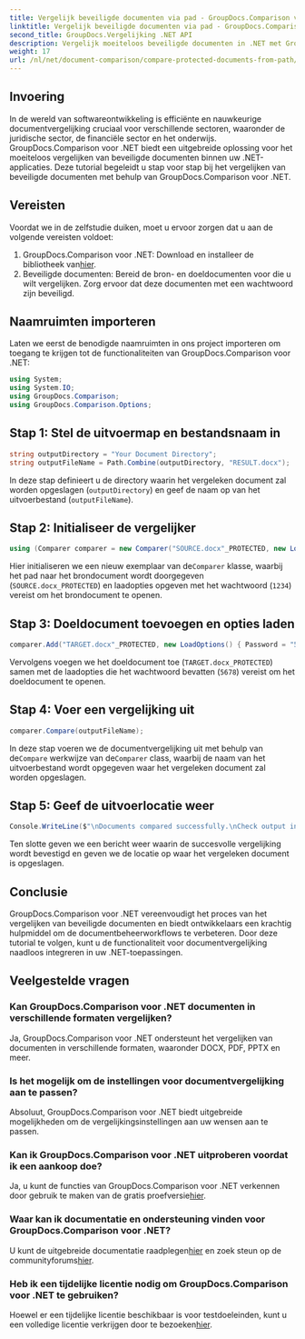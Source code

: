 ```yaml
---
title: Vergelijk beveiligde documenten via pad - GroupDocs.Comparison voor .NET
linktitle: Vergelijk beveiligde documenten via pad - GroupDocs.Comparison voor .NET
second_title: GroupDocs.Vergelijking .NET API
description: Vergelijk moeiteloos beveiligde documenten in .NET met GroupDocs.Comparison voor naadloze integratie. Verbeter uw documentbeheerworkflow.
weight: 17
url: /nl/net/document-comparison/compare-protected-documents-from-path/
---
```

## Invoering
In de wereld van softwareontwikkeling is efficiënte en nauwkeurige documentvergelijking cruciaal voor verschillende sectoren, waaronder de juridische sector, de financiële sector en het onderwijs. GroupDocs.Comparison voor .NET biedt een uitgebreide oplossing voor het moeiteloos vergelijken van beveiligde documenten binnen uw .NET-applicaties. Deze tutorial begeleidt u stap voor stap bij het vergelijken van beveiligde documenten met behulp van GroupDocs.Comparison voor .NET.
## Vereisten
Voordat we in de zelfstudie duiken, moet u ervoor zorgen dat u aan de volgende vereisten voldoet:
1.  GroupDocs.Comparison voor .NET: Download en installeer de bibliotheek van[hier](https://releases.groupdocs.com/comparison/net/).
2. Beveiligde documenten: Bereid de bron- en doeldocumenten voor die u wilt vergelijken. Zorg ervoor dat deze documenten met een wachtwoord zijn beveiligd.

## Naamruimten importeren
Laten we eerst de benodigde naamruimten in ons project importeren om toegang te krijgen tot de functionaliteiten van GroupDocs.Comparison voor .NET:
```csharp
using System;
using System.IO;
using GroupDocs.Comparison;
using GroupDocs.Comparison.Options;
```

## Stap 1: Stel de uitvoermap en bestandsnaam in
```csharp
string outputDirectory = "Your Document Directory";
string outputFileName = Path.Combine(outputDirectory, "RESULT.docx");
```
In deze stap definieert u de directory waarin het vergeleken document zal worden opgeslagen (`outputDirectory`) en geef de naam op van het uitvoerbestand (`outputFileName`).
## Stap 2: Initialiseer de vergelijker
```csharp
using (Comparer comparer = new Comparer("SOURCE.docx"_PROTECTED, new LoadOptions(){ Password = "1234" }))
```
 Hier initialiseren we een nieuw exemplaar van de`Comparer` klasse, waarbij het pad naar het brondocument wordt doorgegeven (`SOURCE.docx_PROTECTED`) en laadopties opgeven met het wachtwoord (`1234`) vereist om het brondocument te openen.
## Stap 3: Doeldocument toevoegen en opties laden
```csharp
comparer.Add("TARGET.docx"_PROTECTED, new LoadOptions() { Password = "5678" });
```
Vervolgens voegen we het doeldocument toe (`TARGET.docx_PROTECTED`) samen met de laadopties die het wachtwoord bevatten (`5678`) vereist om het doeldocument te openen.
## Stap 4: Voer een vergelijking uit
```csharp
comparer.Compare(outputFileName);
```
 In deze stap voeren we de documentvergelijking uit met behulp van de`Compare` werkwijze van de`Comparer` class, waarbij de naam van het uitvoerbestand wordt opgegeven waar het vergeleken document zal worden opgeslagen.
## Stap 5: Geef de uitvoerlocatie weer
```csharp
Console.WriteLine($"\nDocuments compared successfully.\nCheck output in {Directory.GetCurrentDirectory()}.");
```
Ten slotte geven we een bericht weer waarin de succesvolle vergelijking wordt bevestigd en geven we de locatie op waar het vergeleken document is opgeslagen.

## Conclusie
GroupDocs.Comparison voor .NET vereenvoudigt het proces van het vergelijken van beveiligde documenten en biedt ontwikkelaars een krachtig hulpmiddel om de documentbeheerworkflows te verbeteren. Door deze tutorial te volgen, kunt u de functionaliteit voor documentvergelijking naadloos integreren in uw .NET-toepassingen.
## Veelgestelde vragen
### Kan GroupDocs.Comparison voor .NET documenten in verschillende formaten vergelijken?
Ja, GroupDocs.Comparison voor .NET ondersteunt het vergelijken van documenten in verschillende formaten, waaronder DOCX, PDF, PPTX en meer.
### Is het mogelijk om de instellingen voor documentvergelijking aan te passen?
Absoluut, GroupDocs.Comparison voor .NET biedt uitgebreide mogelijkheden om de vergelijkingsinstellingen aan uw wensen aan te passen.
### Kan ik GroupDocs.Comparison voor .NET uitproberen voordat ik een aankoop doe?
 Ja, u kunt de functies van GroupDocs.Comparison voor .NET verkennen door gebruik te maken van de gratis proefversie[hier](https://releases.groupdocs.com/).
### Waar kan ik documentatie en ondersteuning vinden voor GroupDocs.Comparison voor .NET?
 U kunt de uitgebreide documentatie raadplegen[hier](https://tutorials.groupdocs.com/comparison/net/) en zoek steun op de communityforums[hier](https://forum.groupdocs.com/c/comparison/12).
### Heb ik een tijdelijke licentie nodig om GroupDocs.Comparison voor .NET te gebruiken?
 Hoewel er een tijdelijke licentie beschikbaar is voor testdoeleinden, kunt u een volledige licentie verkrijgen door te bezoeken[hier](https://purchase.groupdocs.com/buy).